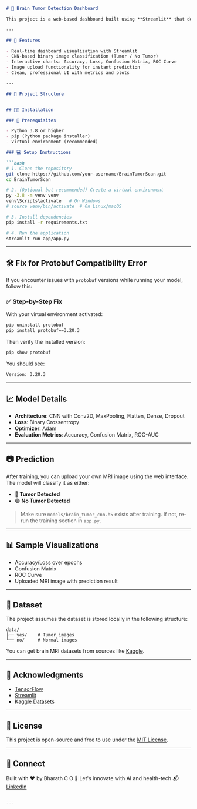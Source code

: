
```markdown
# 🧠 Brain Tumor Detection Dashboard

This project is a web-based dashboard built using **Streamlit** that detects brain tumors in MRI images using a Convolutional Neural Network (CNN). It includes model training, evaluation, and a user interface for uploading MRI images and predicting whether a tumor is present.

---

## 🚀 Features

- Real-time dashboard visualization with Streamlit  
- CNN-based binary image classification (Tumor / No Tumor)  
- Interactive charts: Accuracy, Loss, Confusion Matrix, ROC Curve  
- Image upload functionality for instant prediction  
- Clean, professional UI with metrics and plots  

---

## 📂 Project Structure


## 🧑‍💻 Installation

### 🔧 Prerequisites

- Python 3.8 or higher
- pip (Python package installer)
- Virtual environment (recommended)

### 💻 Setup Instructions

```bash
# 1. Clone the repository
git clone https://github.com/your-username/BrainTumorScan.git
cd BrainTumorScan

# 2. (Optional but recommended) Create a virtual environment
py -3.8 -m venv venv
venv\Scripts\activate   # On Windows
# source venv/bin/activate  # On Linux/macOS

# 3. Install dependencies
pip install -r requirements.txt

# 4. Run the application
streamlit run app/app.py
````

---

## 🛠️ Fix for Protobuf Compatibility Error

If you encounter issues with `protobuf` versions while running your model, follow this:

### ✅ Step-by-Step Fix

With your virtual environment activated:

```bash
pip uninstall protobuf
pip install protobuf==3.20.3
```

Then verify the installed version:

```bash
pip show protobuf
```

You should see:

```
Version: 3.20.3
```

---

## 📈 Model Details

* **Architecture**: CNN with Conv2D, MaxPooling, Flatten, Dense, Dropout
* **Loss**: Binary Crossentropy
* **Optimizer**: Adam
* **Evaluation Metrics**: Accuracy, Confusion Matrix, ROC-AUC

---

## 📷 Prediction

After training, you can upload your own MRI image using the web interface. The model will classify it as either:

* 🔴 **Tumor Detected**
* 🟢 **No Tumor Detected**

> Make sure `models/brain_tumor_cnn.h5` exists after training. If not, re-run the training section in `app.py`.

---

## 📊 Sample Visualizations

* Accuracy/Loss over epochs
* Confusion Matrix
* ROC Curve
* Uploaded MRI image with prediction result

---

## 🧠 Dataset

The project assumes the dataset is stored locally in the following structure:

```
data/
├── yes/    # Tumor images
└── no/     # Normal images
```

You can get brain MRI datasets from sources like [Kaggle](https://www.kaggle.com/navoneel/brain-mri-images-for-brain-tumor-detection).

---

## 🙌 Acknowledgments

* [TensorFlow](https://www.tensorflow.org/)
* [Streamlit](https://streamlit.io/)
* [Kaggle Datasets](https://www.kaggle.com/)

---

## 📃 License

This project is open-source and free to use under the [MIT License](LICENSE).

---

## 🔗 Connect

Built with ❤️ by Bharath C O
🚀 Let's innovate with AI and health-tech
📬 [LinkedIn](https://www.linkedin.com/in/bharath-c-o-226a1229a/)

````

---
